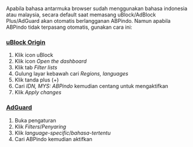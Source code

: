 Apabila bahasa antarmuka browser sudah menggunakan bahasa indonesia atau malaysia, secara default saat memasang uBlock/AdBlock Plus/AdGuard akan otomatis berlangganan ABPindo. Namun apabila ABPindo tidak terpasang otomatis, gunakan cara ini:

### [uBlock Origin](https://github.com/gorhill/uBlock) ###
1. Klik icon uBlock
2. Klik icon *Open the dashboard*
3. Klik tab *Filter lists*
4. Gulung layar kebawah cari *Regions, languages*
5. Klik tanda plus (+)
6. Cari *IDN, MYS: ABPindo* kemudian centang untuk mengaktifkan
7. Klik *Apply changes*
    
### [AdGuard](https://adguard.com) ###
1. Buka pengaturan
2. Klik *Filters*/*Penyaring*
3. Klik *language-specific*/*bahasa-tertentu*
4. Cari ABPindo kemudian aktifkan
